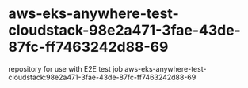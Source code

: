 # aws-eks-anywhere-test-cloudstack-98e2a471-3fae-43de-87fc-ff7463242d88-69
repository for use with E2E test job aws-eks-anywhere-test-cloudstack:98e2a471-3fae-43de-87fc-ff7463242d88-69
